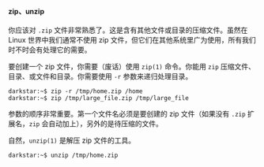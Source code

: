#### zip、unzip

你应该对 `.zip` 文件非常熟悉了。这是含有其他文件或目录的压缩文件。虽然在 Linux 世界中我们通常不使用 zip 文件，但它们在其他系统里广为使用，所有我们时不时会有处理它的需要。

要创建一个 zip 文件，你需要（废话）使用 `zip(1)` 命令。你能用 `zip` 压缩文件、目录、或文件和目录。你需要使用 `-r` 参数来递归处理目录。

```
darkstar:~$ zip -r /tmp/home.zip /home
darkstar:~$ zip /tmp/large_file.zip /tmp/large_file
```

参数的顺序非常重要。第一个文件名必须是要创建的 zip 文件（如果没有 `.zip` 扩展名，`zip` 会自动加上），另外的是待压缩的文件。

自然，`unzip(1)` 是解压 zip 文件的工具。

```
darkstar:~$ unzip /tmp/home.zip
```
